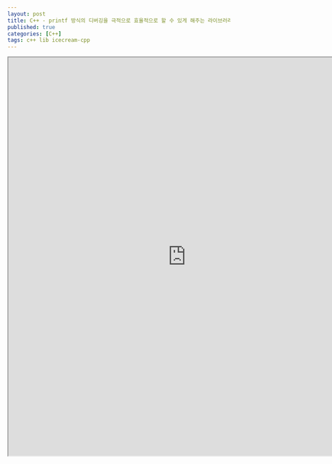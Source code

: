 ```yaml
---
layout: post
title: C++ - printf 방식의 디버깅을 극적으로 효율적으로 할 수 있게 해주는 라이브러리 icecream-cpp
published: true
categories: [C++]
tags: c++ lib icecream-cpp
---
```

<iframe width="800" height="900" src="https://docs.google.com/document/d/e/2PACX-1vQOxjvHST-6F6phdJxeNhIg8wocpkupq5t2Ms3sOjfIzEMUFlpKqeGeuL2F3QW1_Wrg2-nyzyXsyRA4/pub?embedded=true"></iframe>   
  